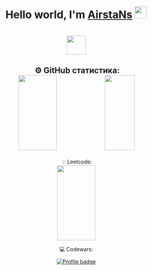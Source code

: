<h1 align="center">Hello world, I'm <a href="https://github.com/AirstaNs" target="_blank">AirstaNs</a> 
<img src="https://github.com/blackcater/blackcater/raw/main/images/Hi.gif" height="32"/></h1>

<h1 align="center"></a> 
<img src="https://readme-typing-svg.herokuapp.com?duration=4000&color=0770FFFD&background=FFE747&center=%D0%B8%D1%81%D1%82%D0%B8%D0%BD%D0%BD%D1%8B%D0%B9&vCenter=%D0%B8%D1%81%D1%82%D0%B8%D0%BD%D0%BD%D1%8B%D0%B9&multiline=true&lines=Applied+Computer+Science+Student" height="50"/></h1>


<h2 align="center">
️ ⚙️ GitHub статистика:
  <br>
  <img src="https://github-readme-stats.vercel.app/api?username=AirstaNs&show_icons=true&theme=dracula" style="width: 45%; height: 200px;">
  <img src="https://github-readme-stats.vercel.app/api/top-langs/?username=AirstaNs&theme=dracula&layout=compact" style="width: 40%; height: 200px;">
</h2>

<div align="center">
️ 💡 Leetcode:
<br>
  <img src="https://leetcard.jacoblin.cool/AirstaNs?theme=nord&font=Raleway" style="width: 45%; height: 200px;">

💻 Codewars:
<br>
<a href="" style="display: block; margin-top: 10px;">[![Profile badge](https://www.codewars.com/users/AirstaNs/badges/large)](https://www.codewars.com/users/AirstaNs)</a>
</div>


